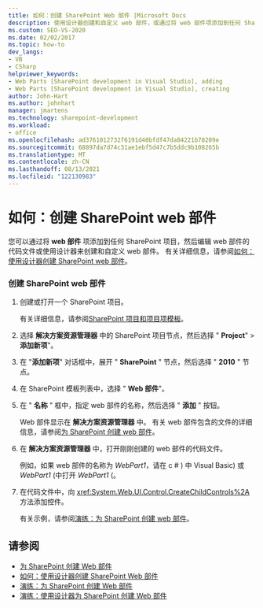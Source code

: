 ```yaml
---
title: 如何：创建 SharePoint Web 部件 |Microsoft Docs
description: 使用设计器创建和自定义 web 部件，或通过将 web 部件项添加到任何 SharePoint 项目，然后编辑 web 部件的代码文件。
ms.custom: SEO-VS-2020
ms.date: 02/02/2017
ms.topic: how-to
dev_langs:
- VB
- CSharp
helpviewer_keywords:
- Web Parts [SharePoint development in Visual Studio], adding
- Web Parts [SharePoint development in Visual Studio], creating
author: John-Hart
ms.author: johnhart
manager: jmartens
ms.technology: sharepoint-development
ms.workload:
- office
ms.openlocfilehash: ad3761012732f6191d40bfdf47da84221b78209e
ms.sourcegitcommit: 68897da7d74c31ae1ebf5d47c7b5ddc9b108265b
ms.translationtype: MT
ms.contentlocale: zh-CN
ms.lasthandoff: 08/13/2021
ms.locfileid: "122130983"
---
```

# <a name="how-to-create-a-sharepoint-web-part"></a>如何：创建 SharePoint web 部件
  您可以通过将 **web 部件** 项添加到任何 SharePoint 项目，然后编辑 web 部件的代码文件或使用设计器来创建和自定义 web 部件。 有关详细信息，请参阅[如何：使用设计器创建 SharePoint web 部件](../sharepoint/how-to-create-a-sharepoint-web-part-by-using-a-designer.md)。

### <a name="to-create-a-sharepoint-web-part"></a>创建 SharePoint web 部件

1. 创建或打开一个 SharePoint 项目。

     有关详细信息，请参阅[SharePoint 项目和项目项模板](../sharepoint/sharepoint-project-and-project-item-templates.md)。

2. 选择 **解决方案资源管理器** 中的 SharePoint 项目节点，然后选择 " **Project**"  >  **添加新项**"。

3. 在 "**添加新项**" 对话框中，展开 " **SharePoint** " 节点，然后选择 " **2010** " 节点。

4. 在 SharePoint 模板列表中，选择 " **Web 部件**"。

5. 在 " **名称** " 框中，指定 web 部件的名称，然后选择 " **添加** " 按钮。

     Web 部件显示在 **解决方案资源管理器** 中。 有关 web 部件包含的文件的详细信息，请参阅[为 SharePoint 创建 web 部件](../sharepoint/creating-web-parts-for-sharepoint.md)。

6. 在 **解决方案资源管理器** 中，打开刚刚创建的 web 部件的代码文件。

     例如，如果 web 部件的名称为 *WebPart1*，请在 c # ) 中 Visual Basic) 或 *WebPart1* (中打开 *WebPart1* (。

7. 在代码文件中，向 <xref:System.Web.UI.Control.CreateChildControls%2A> 方法添加控件。

     有关示例，请参阅[演练：为 SharePoint 创建 web 部件](../sharepoint/walkthrough-creating-a-web-part-for-sharepoint.md)。

## <a name="see-also"></a>请参阅
- [为 SharePoint 创建 Web 部件](../sharepoint/creating-web-parts-for-sharepoint.md)
- [如何：使用设计器创建 SharePoint Web 部件](../sharepoint/how-to-create-a-sharepoint-web-part-by-using-a-designer.md)
- [演练：为 SharePoint 创建 Web 部件](../sharepoint/walkthrough-creating-a-web-part-for-sharepoint.md)
- [演练：使用设计器为 SharePoint 创建 Web 部件](../sharepoint/walkthrough-creating-a-web-part-for-sharepoint-by-using-a-designer.md)
